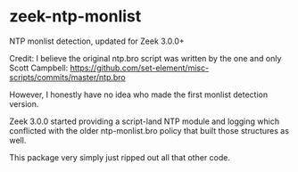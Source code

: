 # zeek-ntp-monlist
NTP monlist detection, updated for Zeek 3.0.0+

Credit: I believe the original ntp.bro script was written by the one and only
Scott Campbell:
https://github.com/set-element/misc-scripts/commits/master/ntp.bro

However, I honestly have no idea who made the first monlist detection version.

Zeek 3.0.0 started providing a script-land NTP module and logging which
conflicted with the older ntp-monlist.bro policy that built those structures
as well.

This package very simply just ripped out all that other code.

